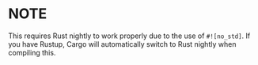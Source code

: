 # NOTE
This requires Rust nightly to work properly due to the use of `#![no_std]`. If you have Rustup, Cargo will automatically switch to Rust nightly when compiling this.
